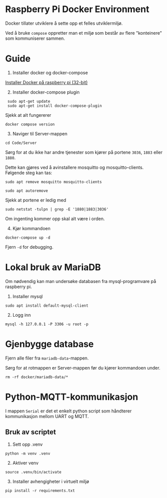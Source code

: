 # Raspberry Pi Docker Environment

Docker tillater utviklere å sette opp et felles utviklermiljø. 

Ved å bruke `compose` oppretter man et miljø som består av flere "konteinere" som kommuniserer sammen.

# Guide
1. Installer docker og docker-compose

[Installer Docker på raspberry pi (32-bit)](https://docs.docker.com/engine/install/raspberry-pi-os/)

2. Installer docker-compose plugin

```
 sudo apt-get update
 sudo apt-get install docker-compose-plugin
```

Sjekk at alt fungererer

```
docker compose version
```

3. Naviger til Server-mappen

```
cd Code/Server
```

Sørg for at du ikke har andre tjenester som kjører på portene `3036`, `1883` eller `1880`.

Dette kan gjøres ved å avinstallere mosquitto og mosquitto-clients. Følgende steg kan tas:

```
sudo apt remove mosquitto mosquitto-clients
```


```
sudo apt autoremove
```

Sjekk at portene er ledig med

```
sudo netstat -tulpn | grep -E '1880|1883|3036'
```

Om ingenting kommer opp skal alt være i orden.

4. Kjør kommandoen

```
docker-compose up -d
```

Fjern `-d` for debugging.

# Lokal bruk av MariaDB

Om nødvendig kan man undersøke databasen fra mysql-programvare på raspberry pi.

1. Installer mysql
```
sudo apt install default-mysql-client
```
2. Logg inn
```
mysql -h 127.0.0.1 -P 3306 -u root -p
```

# Gjenbygge database

Fjern alle filer fra `mariadb-data`-mappen.

Sørg for at rotmappen er Server-mappen før du kjører kommandoen under.

```
rm -rf docker/mariadb-data/*
```

# Python-MQTT-kommunikasjon

I mappen `Serial` er det et enkelt python script som håndterer kommunikasjon mellom UART og MQTT.

## Bruk av scriptet

1. Sett opp .venv

```
python -m venv .venv
```

2. Aktiver venv

```
source .venv/bin/activate
```

3. Installer avhengigheter i virtuelt miljø

```
pip install -r requirements.txt
```